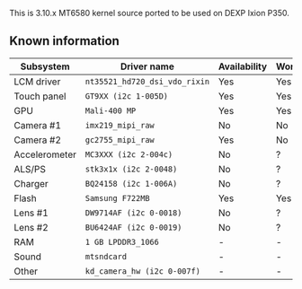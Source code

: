This is 3.10.x MT6580 kernel source ported to be used on DEXP Ixion P350.

## Known information
| Subsystem | Driver name | Availability | Working |
|-----------|-------------|--------------|---------|
| LCM driver | `nt35521_hd720_dsi_vdo_rixin` | Yes | Yes |
| Touch panel | `GT9XX (i2c 1-005D)` | Yes | Yes |
| GPU | `Mali-400 MP` | Yes | Yes |
| Camera #1 | `imx219_mipi_raw` | No | No |
| Camera #2 | `gc2755_mipi_raw` | Yes | No |
| Accelerometer | `MC3XXX (i2c 2-004c)` | No | ? |
| ALS/PS | `stk3x1x (i2c 2-0048)` | No | ? |
| Charger | `BQ24158 (i2c 1-006A)` | No | ? |
| Flash | `Samsung F722MB` | Yes | Yes |
| Lens #1 | `DW9714AF (i2c 0-0018)` | No | ? |
| Lens #2 | `BU6424AF (i2c 0-0019)` | No | ? |
| RAM | `1 GB LPDDR3_1066` | - | - |
| Sound | `mtsndcard` | - | - |
| Other | `kd_camera_hw (i2c 0-007f)` | - | - |
